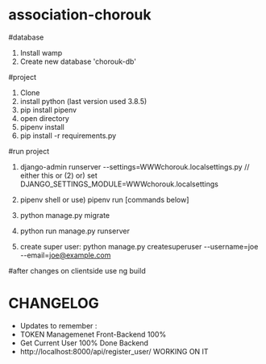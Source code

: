 # association-chorouk

#database
1) Install wamp
2) Create new database 'chorouk-db'

#project
1) Clone
2) install python   (last version used 3.8.5)
3) pip install pipenv
4) open directory
5) pipenv install
6) pip install -r requirements.py



#run project
1) django-admin runserver --settings=WWWchorouk.localsettings.py //  either this or (2)
or) 
set DJANGO_SETTINGS_MODULE=WWWchorouk.localsettings

1) pipenv shell 
or use) pipenv run [commands below]
2) python manage.py migrate
3) python run manage.py runserver
4) create super user: python manage.py createsuperuser --username=joe --email=joe@example.com


#after changes on clientside use ng build


# CHANGELOG
- Updates to remember :
- TOKEN Managemenet Front-Backend                                                                   100%
- Get Current User                                                                                  100% Done Backend
- http://localhost:8000/api/register_user/                                                          WORKING ON IT
